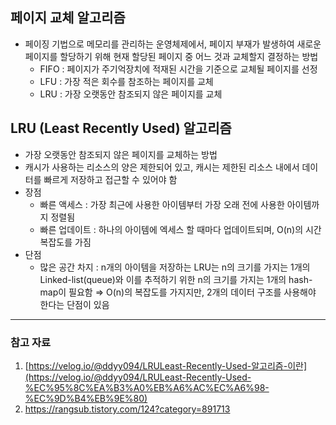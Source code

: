 ## 페이지 교체 알고리즘

- 페이징 기법으로 메모리를 관리하는 운영체제에서, 페이지 부재가 발생하여 새로운 페이지를 할당하기 위해 현재 할당된 페이지 중 어느 것과 교체할지 결정하는 방법
  - FIFO : 페이지가 주기억장치에 적재된 시간을 기준으로 교체될 페이지를 선정
  - LFU : 가장 적은 회수를 참조하는 페이지를 교체
  - LRU : 가장 오랫동안 참조되지 않은 페이지를 교체

## LRU (Least Recently Used) 알고리즘

- 가장 오랫동안 참조되지 않은 페이지를 교체하는 방법
- 캐시가 사용하는 리소스의 양은 제한되어 있고, 캐시는 제한된 리소스 내에서 데이터를 빠르게 저장하고 접근할 수 있어야 함
- 장점
  - 빠른 액세스 : 가장 최근에 사용한 아이템부터 가장 오래 전에 사용한 아이템까지 정렬됨
  - 빠른 업데이트 : 하나의 아이템에 엑세스 할 때마다 업데이트되며, O(n)의 시간 복잡도를 가짐
- 단점
  - 많은 공간 차지 : n개의 아이템을 저장하는 LRU는 n의 크기를 가지는 1개의 Linked-list(queue)와 이를 추적하기 위한 n의 크기를 가지는 1개의 hash-map이 필요함
    ⇒ O(n)의 복잡도를 가지지만, 2개의 데이터 구조를 사용해야 한다는 단점이 있음

---

### 참고 자료

1. [https://velog.io/@ddyy094/LRULeast-Recently-Used-알고리즘-이란](https://velog.io/@ddyy094/LRULeast-Recently-Used-%EC%95%8C%EA%B3%A0%EB%A6%AC%EC%A6%98-%EC%9D%B4%EB%9E%80)
2. https://rangsub.tistory.com/124?category=891713
